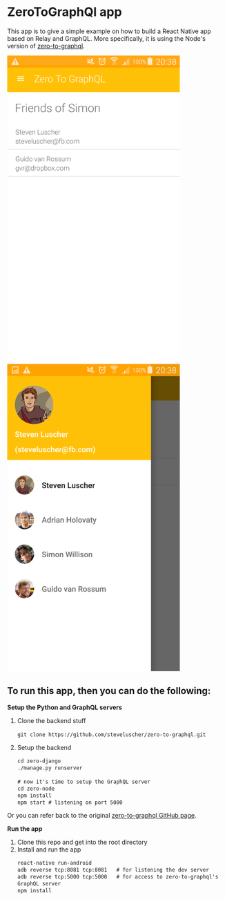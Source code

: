 # ZeroToGraphQl app

This app is to give a simple example on how to build a React Native app based on Relay and GraphQL.
More specifically, it is using the Node's version of [zero-to-graphql](https://github.com/steveluscher/zero-to-graphql/tree/master/zero-node).

<img src=".github/Screenshot1@2x.png" width="400"><img src=".github/Screenshot2@2x.png" width="400">

## To run this app, then you can do the following:

**Setup the Python and GraphQL servers**

1. Clone the backend stuff

    ```git clone https://github.com/steveluscher/zero-to-graphql.git```

2. Setup the backend
    ```
    cd zero-django
    ./manage.py runserver

    # now it's time to setup the GraphQL server
    cd zero-node
    npm install
    npm start # listening on port 5000
    ```

Or you can refer back to the original [zero-to-graphql GitHub page](https://github.com/steveluscher/zero-to-graphql/tree/master/zero-node).


**Run the app**

1. Clone this repo and get into the root directory
2. Install and run the app
    ```
    react-native run-android
    adb reverse tcp:8081 tcp:8081   # for listening the dev server
    adb reverse tcp:5000 tcp:5000   # for access to zero-to-graphql's GraphQL server
    npm install
    ```
